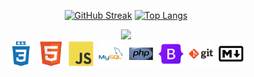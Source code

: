<div align="center">

[![GitHub Streak](http://github-readme-streak-stats.herokuapp.com?user=muraft&theme=dark&background=000000)](https://git.io/streak-stats)
[![Top Langs](https://github-readme-stats.vercel.app/api/top-langs/?username=muraft&layout=compact&theme=vision-friendly-dark)](https://github.com/anuraghazra/github-readme-stats)

<img src="https://www.codewars.com/users/COOLRAPTOR08/badges/large"/>
<br/>
  <img src="https://github.com/devicons/devicon/blob/master/icons/css3/css3-plain-wordmark.svg"  title="CSS3" alt="CSS" width="40" height="40"/>&nbsp;
  <img src="https://github.com/devicons/devicon/blob/master/icons/html5/html5-original.svg" title="HTML5" alt="HTML" width="40" height="40"/>&nbsp;
  <img src="https://github.com/devicons/devicon/blob/master/icons/javascript/javascript-original.svg" title="JavaScript" alt="JavaScript" width="40" height="40"/>&nbsp;
  <img src="https://github.com/devicons/devicon/blob/master/icons/mysql/mysql-original-wordmark.svg" title="MySQL"  alt="MySQL" width="40" height="40"/>&nbsp;
  <img src="https://github.com/devicons/devicon/blob/master/icons/php/php-original.svg" title="PHP" alt="PHP" width="40" height="40"/>&nbsp;
  <img src="https://github.com/devicons/devicon/blob/master/icons/bootstrap/bootstrap-original.svg" title="PHP" alt="PHP" width="40" height="40"/>&nbsp;
  <img src="https://github.com/devicons/devicon/blob/master/icons/git/git-original-wordmark.svg" title="Git" **alt="Git" width="40" height="40"/>&nbsp;
    <img src="https://github.com/devicons/devicon/blob/master/icons/markdown/markdown-original.svg" title="MarkDown" **alt="MarkDown" width="40" height="40"/>
</div>
